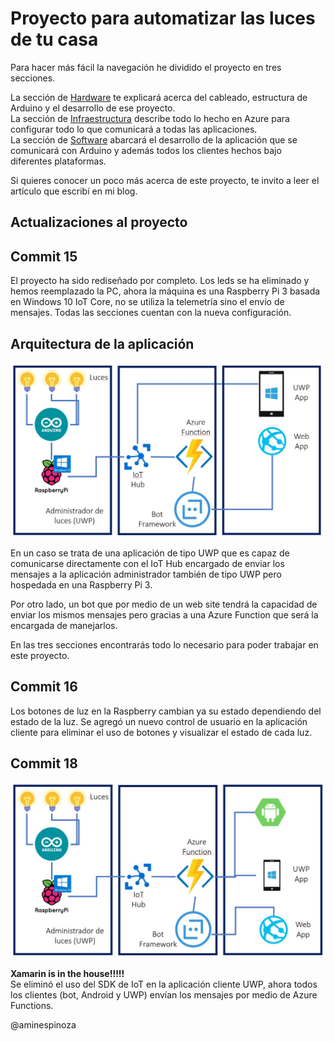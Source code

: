# Proyecto para automatizar las luces de tu casa

Para hacer más fácil la navegación he dividido el proyecto en tres secciones.

La sección de [Hardware](https://github.com/aminespinoza/Control-casa/tree/master/Hardware) te explicará acerca del cableado, estructura de Arduino y el desarrollo de ese proyecto.  
La sección de [Infraestructura](https://github.com/aminespinoza/Control-casa/tree/master/Infraestructura) describe todo lo hecho en Azure para configurar todo lo que comunicará a todas las aplicaciones.  
La sección de [Software](https://github.com/aminespinoza/Control-casa/tree/master/Software) abarcará el desarrollo de la aplicación que se comunicará con Arduino y además todos los clientes hechos bajo diferentes plataformas.

Si quieres conocer un poco más acerca de este proyecto, te invito a leer el artículo que escribí en mi blog.

## Actualizaciones al proyecto

## Commit 15

El proyecto ha sido rediseñado por completo. Los leds se ha eliminado y hemos reemplazado la PC, ahora la máquina es una Raspberry Pi 3 basada en Windows 10 IoT Core, no se utiliza la telemetría sino el envío de mensajes. Todas las secciones cuentan con la nueva configuración.

## Arquitectura de la aplicación

<img src="Assets/Arquitectura.JPG"/>

En un caso se trata de una aplicación de tipo UWP que es capaz de comunicarse directamente con el IoT Hub encargado de enviar los mensajes a la aplicación administrador también de tipo UWP pero hospedada en una Raspberry Pi 3.

Por otro lado, un bot que por medio de un web site tendrá la capacidad de enviar los mismos mensajes pero gracias a una Azure Function que será la encargada de manejarlos.

En las tres secciones encontrarás todo lo necesario para poder trabajar en este proyecto.

## Commit 16

Los botones de luz en la Raspberry cambian ya su estado dependiendo del estado de la luz.
Se agregó un nuevo control de usuario en la aplicación cliente para eliminar el uso de botones y visualizar el estado de cada luz.

## Commit 18

<img src="Assets/Arquitectura18.JPG"/>

**Xamarin is in the house!!!!!**  
Se eliminó el uso del SDK de IoT en la aplicación cliente UWP, ahora todos los clientes (bot, Android y UWP) envían los mensajes por medio de Azure Functions.

@aminespinoza
